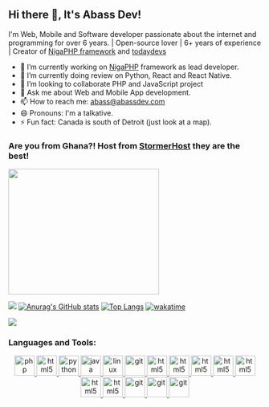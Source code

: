 ## Hi there 👋, It's Abass Dev!

I'm Web, Mobile and Software developer passionate about the internet and programming for over 6 years. | Open-source lover | 6+ years of experience | Creator of [NigaPHP framework](https://github.com/nigaphp) and [todaydevs](https://todaydevs.com)

- 🔭 I’m currently working on [NigaPHP](https://github.com/nigaphp) framework as lead developer.
- 🌱 I’m currently doing review on Python, React and React Native.
- 👯 I’m looking to collaborate PHP and JavaScript project
- 💬 Ask me about Web and Mobile App development.
- 📫 How to reach me: abass@abassdev.com
- 😄 Pronouns: I'm a talkative.
- ⚡ Fun fact: Canada is south of Detroit (just look at a map).
<!-- 🤔 I’m looking for help with -->
### Are you from Ghana?! Host from [StormerHost](https://stormerhost.com/clients/aff.php?aff=466) they are the best!
<a href="https://stormerhost.com/clients/aff.php?aff=466"><img src="https://stormerhost.com/ads/300X250-3.jpg" width="300" height="250" border="0"></a>

![](https://komarev.com/ghpvc/?username=abass-dev&color=dc143c)
[![Anurag's GitHub stats](https://github-readme-stats.vercel.app/api?username=abass-dev)](https://github.com/anuraghazra/github-readme-stats)
[![Top Langs](https://github-readme-stats.vercel.app/api/top-langs/?username=abass-dev&layout=compact)](https://github.com/anuraghazra/github-readme-stats)
[![wakatime](https://wakatime.com/badge/user/072e7dc4-793a-4d70-86fe-15b01af3a38b.svg)](https://wakatime.com/@072e7dc4-793a-4d70-86fe-15b01af3a38b)

<a href="https://wakatime.com"><img src="https://wakatime.com/share/@abassdev/046df1ed-8b0e-4ee8-ac99-372526da70e1.png" /></a>

<h3 align="left">Languages and Tools: </h3>
<p align="center"> 
    <a className='col-2' href="https://www.php.net" target="_blank"> <img src="https://icongr.am/devicon/php-original.svg?size=125&color=141414" alt="php" width="40" height="40"/> </a>
                <a className='col-2' href="https://www.w3.org/html/" target="_blank"> <img src="https://icongr.am/devicon/javascript-original.svg?size=128&color=currentColor" alt="html5" width="40" height="40"/> </a>
                <a className='col-2' href="https://www.python.org" target="_blank"> <img src="https://icongr.am/devicon/python-original.svg?size=125&color=141414" alt="python" width="40" height="40"/> </a>
                <a className='col-2' href="https://www.java.com" target="_blank"> <img src="https://icongr.am/devicon/java-original-wordmark.svg?size=148&color=currentColor" alt="java" width="40" height="40"/> </a>
                <a className='col-2' href="https://www.linux.org/" target="_blank"> <img src="https://icongr.am/devicon/linux-original.svg?size=125&color=141414" alt="linux" width="40" height="40"/> </a> 
                <a className='col-2' href="https://git-scm.com/" target="_blank"> <img src="https://www.vectorlogo.zone/logos/git-scm/git-scm-icon.svg" alt="git" width="40" height="40"/> </a> 
                <a className='col-3' href="https://www.postgresql.org/" target="_blank"> <img src="https://icongr.am/devicon/postgresql-original.svg?size=128&color=currentColor" alt="html5" width="40" height="40"/> </a>
                <a className='col-3' href="https://developer.mozilla.org/fr/docs/Web/CSS" target="_blank"> <img src="https://icongr.am/devicon/css3-original.svg?size=128&color=currentColor" alt="html5" width="40" height="40"/> </a>
                <a className='col-3' href="https://www.adobe.com/fr/products/photoshop.html" target="_blank"> <img src="https://icongr.am/devicon/photoshop-line.svg?size=128&color=000000" alt="html5" width="40" height="40"/> </a>
                <a className='col-3' href="https://www.mongodb.com/fr-fr" target="_blank"> <img src="https://icongr.am/devicon/mongodb-original.svg?size=128&color=currentColor" alt="html5" width="40" height="40"/> </a>
                <a className='col-4' href="https://www.heroku.com/" target="_blank"> <img src="https://icongr.am/devicon/heroku-original.svg?size=128&color=currentColor" alt="html5" width="40" height="40"/> </a>
                <a className='col-4'  href="https://www.w3.org/html/" target="_blank"> <img src="https://icongr.am/devicon/html5-original-wordmark.svg?size=128&color=currentColor" alt="html5" width="40" height="40"/> </a>
                <a className='col-4'  href="https://reactjs.org/" target="_blank"> <img src="https://icongr.am/devicon/react-original-wordmark.svg?size=128&color=ffffff" alt="html5" width="40" height="40"/> </a>
                <a className='col-6' href="https://symfony.com/" target="_blank"> <img src="https://icongr.am/devicon/symfony-original.svg?size=124&color=f4cfff" alt="git" width="40" height="40"/> </a>
                <a className='col-6' href="https://www.mysql.com/fr/" target="_blank"> <img src="https://icongr.am/devicon/mysql-original-wordmark.svg?size=128&color=currentColor" alt="git" width="40" height="40"/> </a>
                <a className='col-12' href="https://www.docker.com/" target="_blank"> <img src="https://icongr.am/devicon/docker-original-wordmark.svg?size=128&color=currentColor" alt="git" width="40" height="40"/> </a>
</p>
